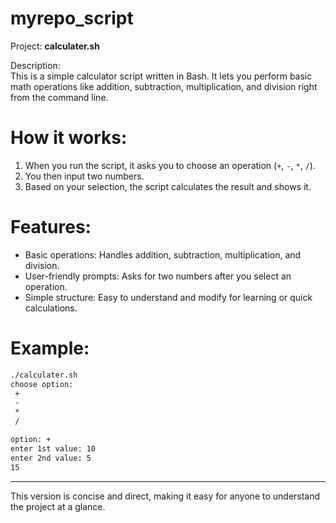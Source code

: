 # myrepo_script

Project: **calculater.sh**

Description:  
This is a simple calculator script written in Bash. It lets you perform basic math operations like addition, subtraction, multiplication, and division right from the command line.

# How it works:
1. When you run the script, it asks you to choose an operation (`+`, `-`, `*`, `/`).
2. You then input two numbers.
3. Based on your selection, the script calculates the result and shows it.

# Features:
- Basic operations: Handles addition, subtraction, multiplication, and division.
- User-friendly prompts: Asks for two numbers after you select an operation.
- Simple structure: Easy to understand and modify for learning or quick calculations.

# Example:
```bash
./calculater.sh
choose option:
 +
 -
 *
 /

option: +
enter 1st value: 10
enter 2nd value: 5
15
```

---

This version is concise and direct, making it easy for anyone to understand the project at a glance.
